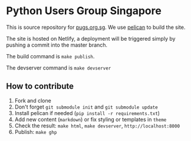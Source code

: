 # Python Users Group Singapore

This is source repository for [pugs.org.sg](http://pugs.org.sg). We use [pelican](http://docs.getpelican.com/) to build the site. 

The site is hosted on Netlify, a deployment will be triggered simply by pushing a commit into the master branch.

The build command is `make publish`.

The devserver command is `make devserver`

## How to contribute

1. Fork and clone
1. Don't forget `git submodule init` and `git submodule update`
1. Install pelican if needed (`pip install -r requirements.txt`)
1. Add new content (`markdown`) or fix styling or templates in `theme`
1. Check the result: `make html`, `make devserver`, `http://localhost:8000`
1. Publish: `make ghp`
